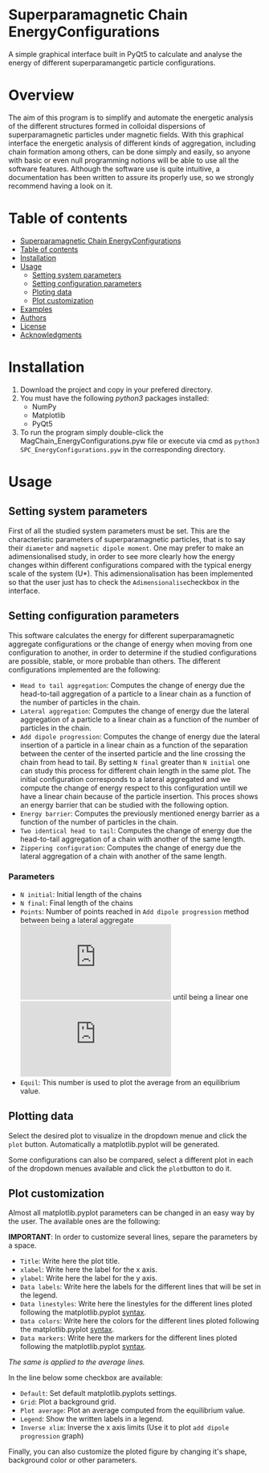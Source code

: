 # Superparamagnetic Chain EnergyConfigurations
A simple graphical interface built in PyQt5 to calculate and analyse the energy of different superparamangetic particle configurations.

# Overview
The aim of this program is to simplify and automate the energetic analysis of the different structures formed in colloidal dispersions of superparamagnetic particles under magnetic fields. With this graphical interface the energetic analysis of different kinds of aggregation, including chain formation among others, can be done simply and easily, so anyone with basic or even null programming notions will be able to use all the software features. Although the software use is quite intuitive, a documentation has been written to assure its properly use, so we strongly recommend having a look on it.

Table of contents
=================

<!--ts-->
   * [Superparamagnetic Chain EnergyConfigurations](#Superparamagnetic-Chain-EnergyConfigurations)
   * [Table of contents](#table-of-contents)
   * [Installation](#installation)
   * [Usage](#usage)
      * [Setting system parameters](#Setting-system-parameters)
      * [Setting configuration parameters](#Setting-configurations-parameters)
      * [Ploting data](#Ploting-data)
      * [Plot customization](#Plot-customization)
   * [Examples](#Examples)
   * [Authors](#Authors)
   * [License](#License)
   * [Acknowledgments](#Acknowledgements)
<!--te-->

# Installation
1. Download the project and copy in your prefered directory.
2. You must have the following *python3* packages installed:
   - NumPy
   - Matplotlib
   - PyQt5
3. To run the program simply double-click the MagChain_EnergyConfigurations.pyw file or execute via cmd as `python3 SPC_EnergyConfigurations.pyw` in the corresponding directory.

# Usage

## Setting system parameters 
First of all the studied system parameters must be set. This are the characteristic parameters of superparamagnetic particles, that is to say their `diameter` and `magnetic dipole moment`. One may prefer to make an adimensionalised study, in order to see more clearly how the energy changes within different configurations compared with the typical energy scale of the system (U*). This adimensionalisation has been implemented so that the user just has to check the `Adimensionalise`checkbox in the interface.

## Setting configuration parameters
This software calculates the energy for different superparamagnetic aggregate configurations or the change of energy when moving from one configuration to another, in order to determine if the studied configurations are possible, stable, or more probable than others. The different configurations implemented are the following:

- `Head to tail aggregation`: Computes the change of energy due the  head-to-tail aggregation of a particle to a linear chain as a function of the number of particles in the chain.
- `Lateral aggregation`: Computes the change of energy due the lateral aggregation of a particle to a linear chain as a function of the number of particles in the chain.
- `Add dipole progression`: Computes the change of energy due the lateral insertion of a particle in a linear chain as a function of the separation between the center of the inserted particle and the line crossing the chain from head to tail. By setting `N final` greater than `N initial` one can study this process for different chain length in the same plot. The initial configuration corresponds to a lateral aggregated and we compute the change of energy respect to this configuration untill we have a linear chain because of the particle insertion. This proces shows an energy barrier that can be studied with the following option.
- `Energy barrier`: Computes the previously mentioned energy barrier as a function of the number of particles in the chain.
- `Two identical head to tail`: Computes the change of energy due the head-to-tail aggregation of a chain with another of the same length.
- `Zippering configuration`: Computes the change of energy due the lateral aggregation of a chain with another of the same length.

### Parameters
- `N initial`: Initial length of the chains
- `N final`: Final length of the chains
- `Points`: Number of points reached in `Add dipole progression` method between being a lateral aggregate ![equation](https://latex.codecogs.com/gif.latex?%5Cinline%20h%3Dd%5Cfrac%7B%5Csqrt%7B3%7D%7D%7B2%7D) until being a linear one ![equation](https://latex.codecogs.com/gif.latex?%5Cinline%20h%3D0)
- `Equil`: This number is used to plot the average from an equilibrium value.

## Plotting data
Select the desired plot to visualize in the dropdown menue and click the `plot` button. Automatically a matplotlib.pyplot will be generated.

Some configurations can also be compared, select a different plot in each of the dropdown menues available and click the `plot`button to do it.

## Plot customization
Almost all matplotlib.pyplot parameters can be changed in an easy way by the user. The available ones are the following:

**IMPORTANT**: In order to customize several lines, separe the parameters by a space.

- `Title`: Write here the plot title.
- `xlabel`: Write here the label for the x axis.
- `ylabel`: Write here the label for the y axis.
- `Data labels`: Write here the labels for the different lines that will be set in the legend.
- `Data linestyles`: Write here the linestyles for the different lines ploted following the matplotlib.pyplot [syntax](https://matplotlib.org/gallery/lines_bars_and_markers/line_styles_reference.html).
- `Data colors`: Write here the colors for the different lines ploted following the matplotlib.pyplot [syntax](https://matplotlib.org/2.0.2/examples/color/named_colors.html).
- `Data markers`: Write here the markers for the different lines ploted following the matplotlib.pyplot [syntax](https://matplotlib.org/api/markers_api.html).

*The same is applied to the average lines.*

In the line below some checkbox are available:

- `Default`: Set default matplotlib.pyplots settings.
- `Grid`: Plot a background grid.
- `Plot average`: Plot an average computed from the equilibrium value.
- `Legend`: Show the written labels in a legend.
- `Inverse xlim`: Inverse the x axis limits (Use it to plot `add dipole progression` graph)

Finally, you can also customize the ploted figure by changing it's shape, background color or other parameters.
